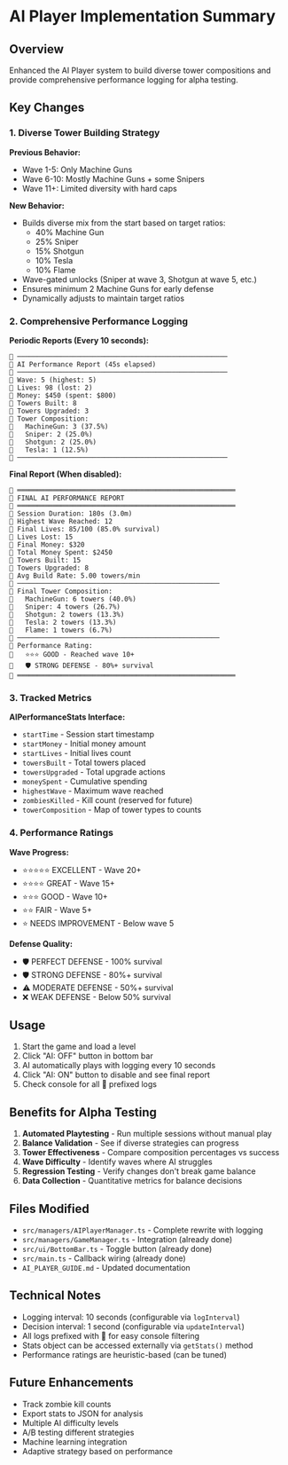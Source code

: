 # AI Player Implementation Summary

## Overview

Enhanced the AI Player system to build diverse tower compositions and provide comprehensive performance logging for alpha testing.

## Key Changes

### 1. Diverse Tower Building Strategy

**Previous Behavior:**

- Wave 1-5: Only Machine Guns
- Wave 6-10: Mostly Machine Guns + some Snipers
- Wave 11+: Limited diversity with hard caps

**New Behavior:**

- Builds diverse mix from the start based on target ratios:
  - 40% Machine Gun
  - 25% Sniper
  - 15% Shotgun
  - 10% Tesla
  - 10% Flame
- Wave-gated unlocks (Sniper at wave 3, Shotgun at wave 5, etc.)
- Ensures minimum 2 Machine Guns for early defense
- Dynamically adjusts to maintain target ratios

### 2. Comprehensive Performance Logging

**Periodic Reports (Every 10 seconds):**

```
🤖 ─────────────────────────────────────────────────────
🤖 AI Performance Report (45s elapsed)
🤖 ─────────────────────────────────────────────────────
🤖 Wave: 5 (highest: 5)
🤖 Lives: 98 (lost: 2)
🤖 Money: $450 (spent: $800)
🤖 Towers Built: 8
🤖 Towers Upgraded: 3
🤖 Tower Composition:
🤖   MachineGun: 3 (37.5%)
🤖   Sniper: 2 (25.0%)
🤖   Shotgun: 2 (25.0%)
🤖   Tesla: 1 (12.5%)
🤖 ─────────────────────────────────────────────────────
```

**Final Report (When disabled):**

```
🤖 ═══════════════════════════════════════════════════════
🤖 FINAL AI PERFORMANCE REPORT
🤖 ═══════════════════════════════════════════════════════
🤖 Session Duration: 180s (3.0m)
🤖 Highest Wave Reached: 12
🤖 Final Lives: 85/100 (85.0% survival)
🤖 Lives Lost: 15
🤖 Final Money: $320
🤖 Total Money Spent: $2450
🤖 Towers Built: 15
🤖 Towers Upgraded: 8
🤖 Avg Build Rate: 5.00 towers/min
🤖 ───────────────────────────────────────────────────
🤖 Final Tower Composition:
🤖   MachineGun: 6 towers (40.0%)
🤖   Sniper: 4 towers (26.7%)
🤖   Shotgun: 2 towers (13.3%)
🤖   Tesla: 2 towers (13.3%)
🤖   Flame: 1 towers (6.7%)
🤖 ───────────────────────────────────────────────────
🤖 Performance Rating:
🤖   ⭐⭐⭐ GOOD - Reached wave 10+
🤖   🛡️ STRONG DEFENSE - 80%+ survival
🤖 ═══════════════════════════════════════════════════════
```

### 3. Tracked Metrics

**AIPerformanceStats Interface:**

- `startTime` - Session start timestamp
- `startMoney` - Initial money amount
- `startLives` - Initial lives count
- `towersBuilt` - Total towers placed
- `towersUpgraded` - Total upgrade actions
- `moneySpent` - Cumulative spending
- `highestWave` - Maximum wave reached
- `zombiesKilled` - Kill count (reserved for future)
- `towerComposition` - Map of tower types to counts

### 4. Performance Ratings

**Wave Progress:**

- ⭐⭐⭐⭐⭐ EXCELLENT - Wave 20+
- ⭐⭐⭐⭐ GREAT - Wave 15+
- ⭐⭐⭐ GOOD - Wave 10+
- ⭐⭐ FAIR - Wave 5+
- ⭐ NEEDS IMPROVEMENT - Below wave 5

**Defense Quality:**

- 🛡️ PERFECT DEFENSE - 100% survival
- 🛡️ STRONG DEFENSE - 80%+ survival
- ⚠️ MODERATE DEFENSE - 50%+ survival
- ❌ WEAK DEFENSE - Below 50% survival

## Usage

1. Start the game and load a level
2. Click "AI: OFF" button in bottom bar
3. AI automatically plays with logging every 10 seconds
4. Click "AI: ON" button to disable and see final report
5. Check console for all 🤖 prefixed logs

## Benefits for Alpha Testing

1. **Automated Playtesting** - Run multiple sessions without manual play
2. **Balance Validation** - See if diverse strategies can progress
3. **Tower Effectiveness** - Compare composition percentages vs success
4. **Wave Difficulty** - Identify waves where AI struggles
5. **Regression Testing** - Verify changes don't break game balance
6. **Data Collection** - Quantitative metrics for balance decisions

## Files Modified

- `src/managers/AIPlayerManager.ts` - Complete rewrite with logging
- `src/managers/GameManager.ts` - Integration (already done)
- `src/ui/BottomBar.ts` - Toggle button (already done)
- `src/main.ts` - Callback wiring (already done)
- `AI_PLAYER_GUIDE.md` - Updated documentation

## Technical Notes

- Logging interval: 10 seconds (configurable via `logInterval`)
- Decision interval: 1 second (configurable via `updateInterval`)
- All logs prefixed with 🤖 for easy console filtering
- Stats object can be accessed externally via `getStats()` method
- Performance ratings are heuristic-based (can be tuned)

## Future Enhancements

- Track zombie kill counts
- Export stats to JSON for analysis
- Multiple AI difficulty levels
- A/B testing different strategies
- Machine learning integration
- Adaptive strategy based on performance
